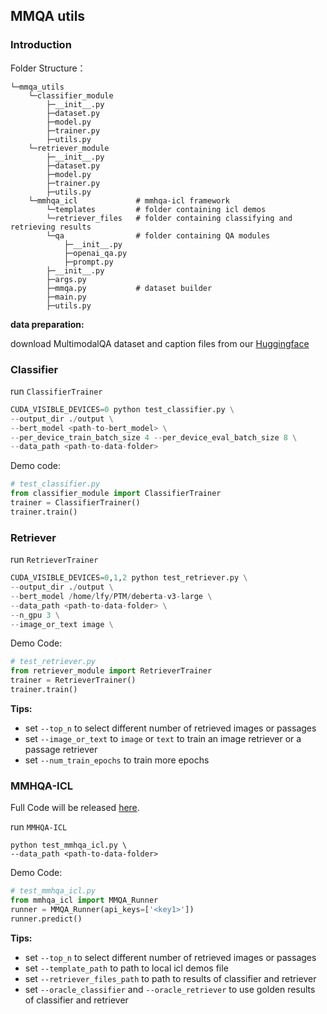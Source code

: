 ## MMQA utils



### Introduction

Folder Structure：

```
└─mmqa_utils
    └─classifier_module
    	├─__init__.py
    	├─dataset.py
    	├─model.py
    	├─trainer.py
    	├─utils.py
    └─retriever_module
    	├─__init__.py
    	├─dataset.py
    	├─model.py
    	├─trainer.py
    	├─utils.py
    └─mmhqa_icl             # mmhqa-icl framework
        └─templates         # folder containing icl demos
        └─retriever_files   # folder containing classifying and retrieving results
        └─qa				# folder containing QA modules
        	├─__init__.py
        	├─openai_qa.py
        	├─prompt.py
	    ├─__init__.py
    	├─args.py
    	├─mmqa.py           # dataset builder
    	├─main.py
    	├─utils.py
```



**data preparation:**

download MultimodalQA dataset and caption files from our [Huggingface](https://huggingface.co/datasets/TableQAKit/MMQA/tree/main)



### Classifier

run  `ClassifierTrainer` 

```python
CUDA_VISIBLE_DEVICES=0 python test_classifier.py \
--output_dir ./output \
--bert_model <path-to-bert_model> \
--per_device_train_batch_size 4 --per_device_eval_batch_size 8 \
--data_path <path-to-data-folder>
```



Demo code:

```python
# test_classifier.py
from classifier_module import ClassifierTrainer
trainer = ClassifierTrainer()
trainer.train()
```



### Retriever

run  `RetrieverTrainer` 

```python
CUDA_VISIBLE_DEVICES=0,1,2 python test_retriever.py \
--output_dir ./output \
--bert_model /home/lfy/PTM/deberta-v3-large \
--data_path <path-to-data-folder> \
--n_gpu 3 \
--image_or_text image \
```



Demo Code:

```python
# test_retriever.py
from retriever_module import RetrieverTrainer
trainer = RetrieverTrainer()
trainer.train()
```



**Tips:**

- set `--top_n` to select different number of retrieved images or passages
- set `--image_or_text` to `image` or `text` to train an image retriever or a passage retriever
- set `--num_train_epochs` to train more epochs



### MMHQA-ICL

Full Code will be released [here](https://github.com/NeosKnight233/MMHQA-ICL).



run `MMHQA-ICL`

```
python test_mmhqa_icl.py \
--data_path <path-to-data-folder>
```



Demo Code:

```python
# test_mmhqa_icl.py
from mmhqa_icl import MMQA_Runner
runner = MMQA_Runner(api_keys=['<key1>'])
runner.predict()
```



**Tips:**

- set `--top_n` to select different number of retrieved images or passages
- set `--template_path` to path to local icl demos file
- set `--retriever_files_path` to path to results of classifier and retriever
- set `--oracle_classifier` and `--oracle_retriever` to use golden results of classifier and retriever
